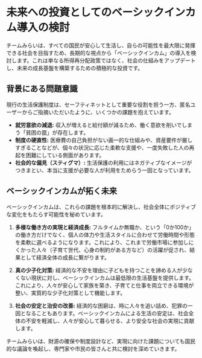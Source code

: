 # 未来への投資としてのベーシックインカム導入の検討

チームみらいは、すべての国民が安心して生活し、自らの可能性を最大限に発揮できる社会を目指すため、長期的な視点から「ベーシックインカム」の導入を検討します。これは単なる所得再分配政策ではなく、社会の仕組みをアップデートし、未来の成長基盤を構築するための積極的な投資です。

## 背景にある問題意識

現行の生活保護制度は、セーフティネットとして重要な役割を担う一方、匿名ユーザーからご指摘いただいたように、いくつかの課題を抱えています。

*   **就労意欲の減退:** 収入が増えると給付額が減るため、働く意欲を削いでしまう「貧困の罠」が存在します。
*   **制度の硬直性:** 医療費の自己負担がない画一的な仕組みや、資産要件が厳しすぎることなどが、個々の状況に応じた柔軟な支援や、一度失敗した人の再起を困難にしている側面があります。
*   **社会的な偏見（スティグマ）:** 生活保護の利用にはネガティブなイメージがつきまとい、本当に支援が必要な人が利用をためらう一因となっています。

## ベーシックインカムが拓く未来

ベーシックインカムは、これらの課題を根本的に解決し、社会全体にポジティブな変化をもたらす可能性を秘めています。

1.  **多様な働き方の実現と経済成長:**
    フルタイムか無職か、という「0か100か」の働き方だけでなく、個人の体力や生活スタイルに合わせて労働時間や形態を柔軟に選べるようになります。これにより、これまで労働市場に参加しにくかった人々（子育て世代、心身の制約がある方など）の活躍が促され、結果として経済全体の成長に繋がります。

2.  **真の少子化対策:**
    経済的な不安を理由に子どもを持つことを諦める人が少なくない現状に対し、ベーシックインカムは最低限の生活基盤を提供します。これにより、人々が安心して家族を築き、子育てと仕事を両立できる環境が整い、実質的な少子化対策として機能します。

3.  **社会の安定と治安の改善:**
    経済的な困窮は、時に人々を追い詰め、犯罪の一因となることもあります。ベーシックインカムによる生活の安定は、社会全体の不安を軽減し、人々が安心して暮らせる、より安全な社会の実現に貢献します。

チームみらいは、財源の確保や制度設計など、実現に向けた課題についても国民的な議論を喚起し、専門家や市民の皆さんと共に検討を深めていきます。
